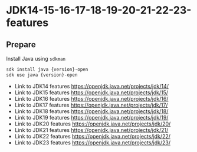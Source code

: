 # JDK14-15-16-17-18-19-20-21-22-23-features

## Prepare

Install Java using `sdkman`

```bash
sdk install java {version}-open
sdk use java {version}-open
```

* Link to JDK14 features https://openjdk.java.net/projects/jdk/14/
* Link to JDK15 features https://openjdk.java.net/projects/jdk/15/
* Link to JDK16 features https://openjdk.java.net/projects/jdk/16/
* Link to JDK17 features https://openjdk.java.net/projects/jdk/17/
* Link to JDK18 features https://openjdk.java.net/projects/jdk/18/
* Link to JDK19 features https://openjdk.java.net/projects/jdk/19/
* Link to JDK20 features https://openjdk.java.net/projects/jdk/20/
* Link to JDK21 features https://openjdk.java.net/projects/jdk/21/
* Link to JDK22 features https://openjdk.java.net/projects/jdk/22/
* Link to JDK23 features https://openjdk.java.net/projects/jdk/23/
